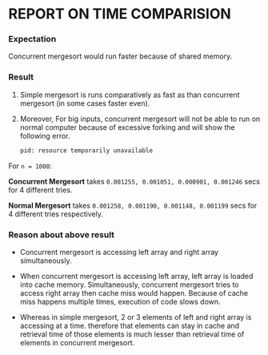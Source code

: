 # REPORT ON TIME COMPARISION

### Expectation 
Concurrent mergesort would run faster because of shared memory.

### Result 
1. Simple mergesort is runs comparatively as fast as than concurrent mergesort (in some cases faster even).

2. Moreover, For big inputs, concurrent mergesort will not be able to run on normal computer because of excessive forking and will show the following error.
    
    ```bash
    pid: resource temporarily unavailable
    ```

For `n = 1000`:

**Concurrent Mergesort** takes `0.001255, 0.001051, 0.000901, 0.001246` secs for 4 different tries.

**Normal Mergesort** takes `0.001258, 0.001190, 0.001148, 0.001199` secs for 4 different tries respectively.

### Reason about above result
- Concurrent mergesort is accessing left array and right array simultaneously.

- When concurrent mergesort is accessing left array, left array is loaded into cache memory. Simultaneously, concurrent mergesort tries to access right array then cache miss would happen. Because of cache miss happens multiple times, execution of code slows down.

- Whereas in simple mergesort, 2 or 3 elements of left and right array is accessing at a time. therefore that elements can stay in cache and retrieval time of those elements is much lesser than retrieval time of elements in concurrent mergesort.